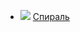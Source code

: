 * ![](/books/sf_action/Андрей%20Геннадьевич%20Лазарчук/Спираль.jpg) [Спираль](/books/sf_action/Андрей%20Геннадьевич%20Лазарчук/Спираль)